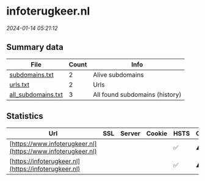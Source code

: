 # infoterugkeer.nl
*2024-01-14 05:21:12*
## Summary data
| File       | Count | Info |
|------------|-------|------|
|[subdomains.txt](/data/infoterugkeer.nl/subdomains.txt)|2|Alive subdomains|
|[urls.txt](/data/infoterugkeer.nl/urls.txt)|2|Urls|
|[all_subdomains.txt](/data/infoterugkeer.nl/all_subdomains.txt)|3|All found subdomains (history)|
## Statistics
| Url | SSL | Server | Cookie | HSTS | CSP | XFO | XXP | RP | Tech |Title |
|------------|-------|------|------|------|------|------|------|------|------|------|
|[https://www.infoterugkeer.nl](https://www.infoterugkeer.nl)| || |:white_check_mark: |:warning: | :white_check_mark: | :white_check_mark: | :white_check_mark: |HSTS||
|[https://infoterugkeer.nl](https://infoterugkeer.nl)| || |:white_check_mark: |:warning: | :white_check_mark: | :white_check_mark: | :white_check_mark: |HSTS||